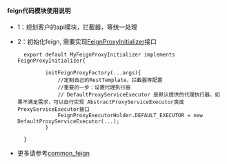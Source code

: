 
#### feign代码模块使用说明


- 1：规划客户的api模块，拦截器，等统一处理
- 2：初始化feign, 需要实现[FeignProxyInitializer](https://github.com/fengwuxp/wuxp_common_ts_module/blob/master/packages/common_fetch/src/proxy/feign/FeignProxyInitializer.ts)接口

        export default MyFeignProxyInitializer implements FeignProxyInitializer{

               initFeignProxyFactory(...args){
                   //定制自己的RestTemplate，拦截器等配置
                   //重要的一步：设置代理执行器
                   // DefaultProxyServiceExecutor 是默认提供的代理执行器，如果不满足需求，可以自行实现 AbstractProxyServiceExecutor类或ProxyServiceExecutor接口
                   FeignProxyExecutorHolder.DEFAULT_EXECUTOR = new DefaultProxyServiceExecutor(...);
               }

        }

- 更多请参考[common_feign](https://github.com/fengwuxp/wuxp_common_ts_module/blob/master/packages/common_fetch/README.md)